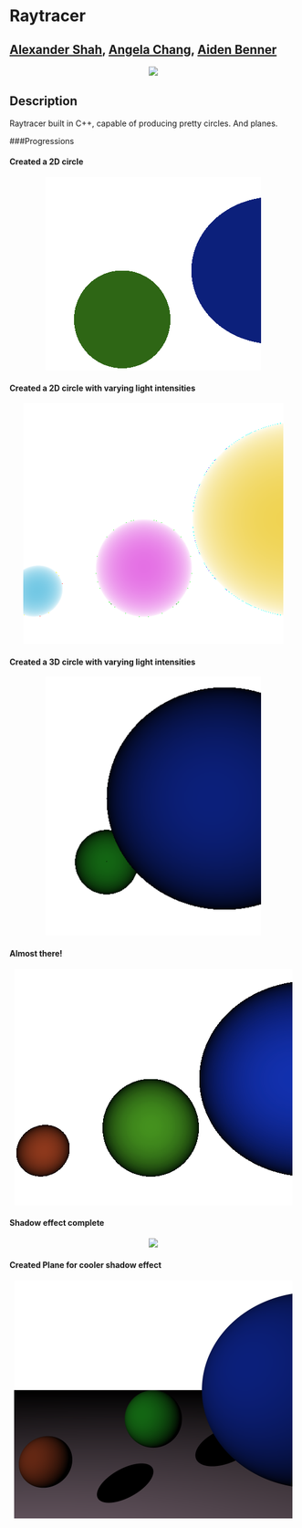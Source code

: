 
# Raytracer
## [Alexander Shah](github.com/ZanderShah), [Angela Chang](github.com/changangela), [Aiden Benner](github.com/aidenbenner)

<p align="center">
  <img src="https://puu.sh/uDBaY/7c9782375e.png">
</p>

## Description
Raytracer built in C++, capable of producing pretty circles. And planes.

###Progressions

#### Created a 2D circle
<p align="center">
  <img src="img/progression0.png">
</p>

#### Created a 2D circle with varying light intensities
<p align="center">
  <img src="img/progression1.png">
</p>

#### Created a 3D circle with varying light intensities
<p align="center">
  <img src="img/progression2.png">
</p>

#### Almost there!
<p align="center">
  <img src="img/progression3.png">
</p>

#### Shadow effect complete
<p align="center">
  <img src="https://puu.sh/uDBaY/7c9782375e.png">
</p>

#### Created Plane for cooler shadow effect
<p align="center">
   <img src="img/progression5.png">
</p>
